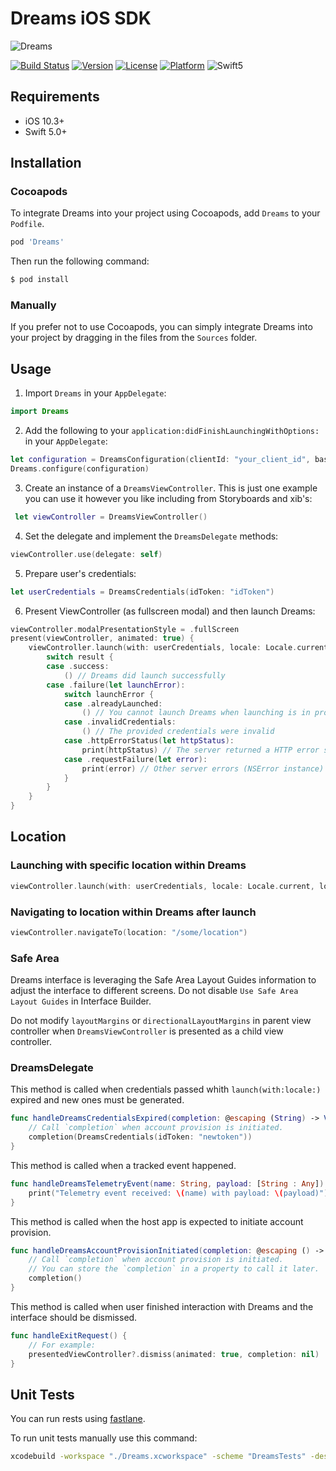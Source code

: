 # Dreams iOS SDK 
![Dreams](https://raw.githubusercontent.com/dreamstechnology/dreams-ios-sdk/main/Dreams.jpg)

[![Build Status](https://app.bitrise.io/app/a85e7d5e048cafc5/status.svg?token=ZnRPb1JZjxkq8YEt07RJCQ&branch=main)](https://app.bitrise.io/app/a85e7d5e048cafc5)
[![Version](https://img.shields.io/cocoapods/v/Dreams.svg?style=flat)](https://cocoapods.org/pods/Dreams)
[![License](https://img.shields.io/cocoapods/l/Dreams.svg?style=flat)](https://cocoapods.org/pods/Dreams)
[![Platform](https://img.shields.io/cocoapods/p/Dreams.svg?style=flat)](https://cocoapods.org/pods/Dreams)
![Swift5](https://img.shields.io/badge/%20in-swift%205.0-orange.svg)

## Requirements
- iOS 10.3+
- Swift 5.0+

## Installation

### Cocoapods
To integrate Dreams into your project using Cocoapods, add `Dreams` to your `Podfile`.

```ruby
pod 'Dreams'
```

Then run the following command:

```bash
$ pod install
```

### Manually

If you prefer not to use Cocoapods, you can simply integrate Dreams into your project by dragging in the files from the `Sources` folder.


## Usage

1. Import `Dreams` in your `AppDelegate`:

```swift
import Dreams
```
    
2. Add the following to your `application:didFinishLaunchingWithOptions:` in your `AppDelegate`:


```swift
let configuration = DreamsConfiguration(clientId: "your_client_id", baseURL: URL(string: "your_base_url")!)
Dreams.configure(configuration)
```

3. Create an instance of a `DreamsViewController`. This is just one example you can use it however you like including from Storyboards and xib's:

```swift
 let viewController = DreamsViewController()
```
    
4. Set the delegate and implement the `DreamsDelegate` methods:

```swift
viewController.use(delegate: self)
```
    
5. Prepare user's credentials:

```swift 
let userCredentials = DreamsCredentials(idToken: "idToken")
```

6. Present ViewController (as fullscreen modal) and then launch Dreams:

```swift
viewController.modalPresentationStyle = .fullScreen
present(viewController, animated: true) {
    viewController.launch(with: userCredentials, locale: Locale.current) { result in
        switch result {
        case .success:
            () // Dreams did launch successfully
        case .failure(let launchError):
            switch launchError {
            case .alreadyLaunched:
                () // You cannot launch Dreams when launching is in progess
            case .invalidCredentials:
                () // The provided credentials were invalid
            case .httpErrorStatus(let httpStatus):
                print(httpStatus) // The server returned a HTTP error status
            case .requestFailure(let error):
                print(error) // Other server errors (NSError instance)
            }
        }
    }
}

```

## Location

### Launching with specific location within Dreams

```swift
viewController.launch(with: userCredentials, locale: Locale.current, location: "/some/location") { result in }
```

### Navigating to location within Dreams after launch

```swift
viewController.navigateTo(location: "/some/location")
```

### Safe Area

Dreams interface is leveraging the Safe Area Layout Guides information to adjust the interface to different screens. Do not disable `Use Safe Area Layout Guides` in Interface Builder. 

Do not modify `layoutMargins` or `directionalLayoutMargins` in parent view controller when `DreamsViewController` is presented as a child view controller. 

### DreamsDelegate

This method is called when credentials passed whith `launch(with:locale:)` expired and new ones must be generated.

```swift
func handleDreamsCredentialsExpired(completion: @escaping (String) -> Void) {
    // Call `completion` when account provision is initiated.
    completion(DreamsCredentials(idToken: "newtoken"))
}
```

This method is called when a tracked event happened.

```swift
func handleDreamsTelemetryEvent(name: String, payload: [String : Any]) {
    print("Telemetry event received: \(name) with payload: \(payload)")
}
``` 

This method is called when the host app is expected to initiate account provision.

```swift
func handleDreamsAccountProvisionInitiated(completion: @escaping () -> Void) {
    // Call `completion` when account provision is initiated.
    // You can store the `completion` in a property to call it later.
    completion()
}
```
This method is called when user finished interaction with Dreams and the interface should be dismissed.
    
```swift
func handleExitRequest() {
    // For example:
    presentedViewController?.dismiss(animated: true, completion: nil)
}
```

## Unit Tests

You can run rests using [fastlane](./fastlane/README.md).

To run unit tests manually use this command:

```bash
xcodebuild -workspace "./Dreams.xcworkspace" -scheme "DreamsTests" -destination "platform=iOS Simulator,name=iPhone 8,OS=14.3" build-for-testing test
```
